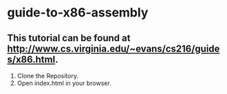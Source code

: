 # guide-to-x86-assembly
## This tutorial can be found at http://www.cs.virginia.edu/~evans/cs216/guides/x86.html.
1. Clone the Repository.
2. Open index.html in your browser.
